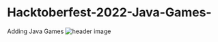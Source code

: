 # Hacktoberfest-2022-Java-Games-
Adding Java Games 
![header image]([https://github.com/Tilanmoksara96/Hacktoberfest-2022-Java-Games-/blob/main/assets/unnamed.png])
